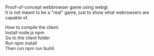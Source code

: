Proof-of-concept webbrowser game using webgl.  
It is not meant to be a "real" game, just to show what webrowsers are capable of.  

How to compile the client:  
Install node.js npm  
Go to the client folder  
Run npm install  
Then run npm run build  
